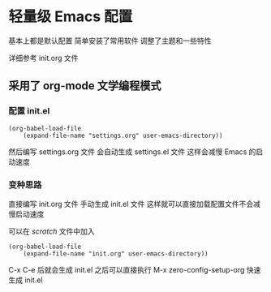 # 轻量级 Emacs 配置
基本上都是默认配置
简单安装了常用软件
调整了主题和一些特性

详细参考 init.org 文件
## 采用了 org-mode 文学编程模式
### 配置 init.el
```
(org-babel-load-file
    (expand-file-name "settings.org" user-emacs-directory))
```
然后编写   settings.org 文件
会自动生成 settings.el  文件
这样会减慢 Emacs 的启动速度
### 变种思路
直接编写 init.org 文件
手动生成 init.el  文件
这样就可以直接加载配置文件不会减慢启动速度

可以在 *scratch* 文件中加入
```
(org-babel-load-file
    (expand-file-name "init.org" user-emacs-directory))
```
C-x C-e 后就会生成 init.el
之后可以直接执行 M-x
zero-config-setup-org
快速生成 init.el
